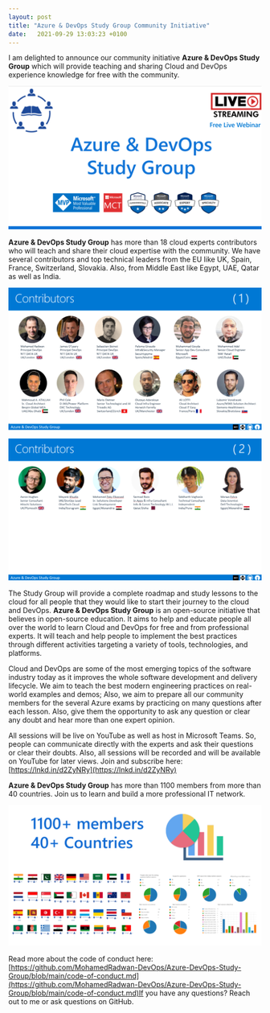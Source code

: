```yaml
---
layout: post
title: "Azure & DevOps Study Group Community Initiative"
date:   2021-09-29 13:03:23 +0100
---
```


I am delighted to announce our community initiative **Azure & DevOps Study Group** which will provide teaching and sharing Cloud and DevOps experience knowledge for free with the community.

[![Azure & DevOps Study Group](/assets/img/2021/09/Azure-DevOps-Study-Group-1-1024x578.png)](https://mohamedradwan-devops.github.io/2021/09/29/azure-devops-study-group-community-initiative/azure-devops-study-group-1/)

**Azure & DevOps Study Group** has more than 18 cloud experts contributors who will teach and share their cloud expertise with the community. We have several contributors and top technical leaders from the EU like UK, Spain, France, Switzerland, Slovakia. Also, from Middle East like Egypt, UAE, Qatar as well as India.

[![Azure DevOps Study Group Contributors](/assets/img/2021/09/Azure-DevOps-Study-Group-Contributors-1-1024x575.png)](https://mohamedradwan-devops.github.io/2021/09/29/azure-devops-study-group-community-initiative/azure-devops-study-group-contributors-1/)

[![Azure DevOps Study Group Contributors](/assets/img/2021/09/Azure-DevOps-Study-Group-Contributors-2-1024x573.png)](https://mohamedradwan-devops.github.io/2021/09/29/azure-devops-study-group-community-initiative/azure-devops-study-group-contributors-2/)

The Study Group will provide a complete roadmap and study lessons to the cloud for all people that they would like to start their journey to the cloud and DevOps. **Azure & DevOps Study Group** is an open-source initiative that believes in open-source education. It aims to help and educate people all over the world to learn Cloud and DevOps for free and from professional experts. It will teach and help people to implement the best practices through different activities targeting a variety of tools, technologies, and platforms.

Cloud and DevOps are some of the most emerging topics of the software industry today as it improves the whole software development and delivery lifecycle. We aim to teach the best modern engineering practices on real-world examples and demos; Also, we aim to prepare all our community members for the several Azure exams by practicing on many questions after each lesson. Also, give them the opportunity to ask any question or clear any doubt and hear more than one expert opinion.

All sessions will be live on YouTube as well as host in Microsoft Teams. So, people can communicate directly with the experts and ask their questions or clear their doubts. Also, all sessions will be recorded and will be available on YouTube for later views. Join and subscribe here: [https://lnkd.in/d2ZyNRy](https://lnkd.in/d2ZyNRy)

**Azure & DevOps Study Group** has more than 1100 members from more than 40 countries. Join us to learn and build a more professional IT network.

[![Azure & DevOps Study Group members](/assets/img/2021/09/Azure-DevOps-Study-Group-members-1024x569.png)](https://mohamedradwan-devops.github.io/2021/09/29/azure-devops-study-group-community-initiative/azure-devops-study-group-members/)

Read more about the code of conduct here: [https://github.com/MohamedRadwan-DevOps/Azure-DevOps-Study-Group/blob/main/code-of-conduct.md](https://github.com/MohamedRadwan-DevOps/Azure-DevOps-Study-Group/blob/main/code-of-conduct.md)If you have any questions? Reach out to me or ask questions on GitHub.
